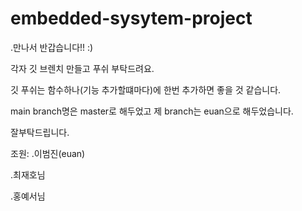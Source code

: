 # embedded-sysytem-project


.만나서 반갑습니다!! :) 


각자 깃 브렌치 만들고 푸쉬 부탁드려요.


깃 푸쉬는 함수하나(기능 추가할떄마다)에 한번 추가하면 좋을 것 같습니다. 


main branch명은 master로 해두었고 제 branch는 euan으로 해두었습니다.

잘부탁드립니다.



조원:
.이범진(euan)


.최재호님


.홍예서님
